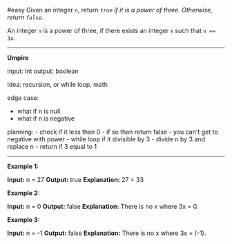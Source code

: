 #easy 
Given an integer `n`, return _`true` if it is a power of three. Otherwise, return `false`_.

An integer `n` is a power of three, if there exists an integer `x` such that `n == 3x`.
****
**Umpire**

input: int 
output: boolean

Idea: recursion, or while loop, math

edge case: 
- what if n is null
- what if n is negative

planning:
	- check if it less than 0
		- if so than return false 
			- you can't get to negative with power
	- while loop if it divisible by 3
		- divide n by 3 and replace n
	- return if 3 equal to 1

****
**Example 1:**

**Input:** n = 27
**Output:** true
**Explanation:** 27 = 33

**Example 2:**

**Input:** n = 0
**Output:** false
**Explanation:** There is no x where 3x = 0.

**Example 3:**

**Input:** n = -1
**Output:** false
**Explanation:** There is no x where 3x = (-1).